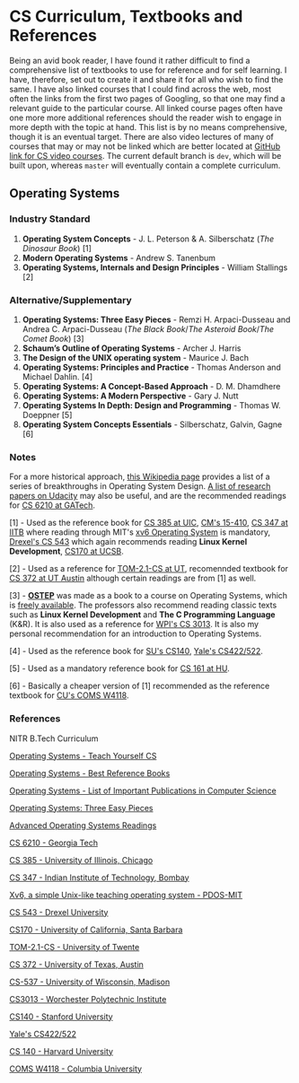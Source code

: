 # CS Curriculum, Textbooks and References

Being an avid book reader, I have found it rather difficult to find a comprehensive list of textbooks to use for reference and for self learning. I have, therefore, set out to create it and share it for all who wish to find the same. I have also linked courses that I could find across the web, most often the links from the first two pages of Googling, so that one may find a relevant guide to the particular course. All linked course pages often have one more more additional references should the reader wish to engage in more depth with the topic at hand. This list is by no means comprehensive, though it is an eventual target. There are also video lectures of many of courses that may or may not be linked which are better located at [GitHub link for CS video courses](). The current default branch is `dev`, which will be built upon, whereas `master` will eventually contain a complete curriculum.

## Operating Systems

### Industry Standard

1. **Operating System Concepts** - J. L. Peterson & A. Silberschatz (*The Dinosaur Book*) [1]
2. **Modern Operating Systems** - Andrew S. Tanenbum
3. **Operating Systems, Internals and Design Principles** - William Stallings [2]

### Alternative/Supplementary

1. **Operating Systems: Three Easy Pieces** - Remzi H. Arpaci-Dusseau and Andrea C. Arpaci-Dusseau (*The Black Book*/*The Asteroid Book*/*The Comet Book*) [3]
2. **Schaum’s Outline of Operating Systems** - Archer J. Harris
3. **The Design of the UNIX operating system** - Maurice J. Bach
4. **Operating Systems: Principles and Practice** - Thomas Anderson and Michael Dahlin. [4]
5. **Operating Systems: A Concept-Based Approach** - D. M. Dhamdhere
6. **Operating Systems: A Modern Perspective** - Gary J. Nutt
7. **Operating Systems In Depth: Design and Programming** - Thomas W. Doeppner [5]
8. **Operating System Concepts Essentials** - Silberschatz, Galvin, Gagne [6]

### Notes

For a more historical approach, [this Wikipedia page](https://en.wikipedia.org/wiki/List_of_important_publications_in_computer_science#Operating_systems) provides a list of a series of breakthroughs in Operating System Design. [A list of research papers on Udacity](https://www.udacity.com/wiki/ud156-readings) may also be useful, and are the recommended readings for [CS 6210 at GATech](https://www.omscs.gatech.edu/cs-6210-advanced-operating-systems).

[1] - Used as the reference book for [CS 385 at UIC](https://www.cs.uic.edu/~jbell/CourseNotes/OperatingSystems/), [CM's 15-410](https://www.cs.cmu.edu/~410/), [CS 347 at IITB](https://www.cse.iitb.ac.in/~mythili/teaching/cs347_autumn2016/index.html) where reading through MIT's [xv6 Operating System](https://pdos.csail.mit.edu/6.828/2012/xv6.html) is mandatory, [Drexel's CS 543](https://www.cs.drexel.edu/~jjohnson/2012-13/fall/cs543/) which again recommends reading **Linux Kernel Development**, [CS170 at UCSB](http://www.cs.ucsb.edu/~rich/class/cs170/).

[2] - Used as a reference for [TOM-2.1-CS at UT](https://wwwhome.ewi.utwente.nl/~pieter/CS-OS/), recomennded textbook for [CS 372 at UT Austin](http://www.cs.utexas.edu/users/witchel/372/) although certain readings are from [1] as well.

[3] - [**OSTEP**](http://pages.cs.wisc.edu/~remzi/OSTEP/) was made as a book to a course on Operating Systems, which is [freely available](http://pages.cs.wisc.edu/~remzi/Classes/537/Spring2018/). The professors also recommend reading classic texts such as **Linux Kernel Development** and **The C Programming Language** (K&R). It is also used as a reference for [WPI's CS 3013](https://web.cs.wpi.edu/~cshue/cs3013/). It is also my personal recommendation for an introduction to Operating Systems.

[4] - Used as the reference book for [SU's CS140](http://web.stanford.edu/~ouster/cgi-bin/cs140-spring18/index.php), [Yale's CS422/522](http://flint.cs.yale.edu/cs422/).

[5] - Used as a mandatory reference book for [CS 161 at HU](http://www.eecs.harvard.edu/~cs161/).

[6] - Basically a cheaper version of [1] recommended as the reference textbook for [CU's COMS W4118](http://www.cs.columbia.edu/~jae/4118/).

### References

NITR B.Tech Curriculum

[Operating Systems - Teach Yourself CS](https://teachyourselfcs.com/#operating-systems)

[Operating Systems - Best Reference Books](https://www.sanfoundry.com/best-reference-books-Operating-Systems/)

[Operating Systems - List of Important Publications in Computer Science](https://en.wikipedia.org/wiki/List_of_important_publications_in_computer_science#Operating_systems)

[Operating Systems: Three Easy Pieces](http://pages.cs.wisc.edu/~remzi/OSTEP/)

[Advanced Operating Systems Readings](https://www.udacity.com/wiki/ud156-readings)

[CS 6210 - Georgia Tech](https://www.omscs.gatech.edu/cs-6210-advanced-operating-systems)

[CS 385 - University of Illinois, Chicago](https://www.cs.uic.edu/~jbell/CourseNotes/OperatingSystems/)

[CS 347 - Indian Institute of Technology, Bombay](https://www.cse.iitb.ac.in/~mythili/teaching/cs347_autumn2016/index.html)

[Xv6, a simple Unix-like teaching operating system - PDOS-MIT](https://pdos.csail.mit.edu/6.828/2012/xv6.html)

[CS 543 - Drexel University](https://www.cs.drexel.edu/~jjohnson/2012-13/fall/cs543/)

[CS170 - University of California, Santa Barbara](http://www.cs.ucsb.edu/~rich/class/cs170/)

[TOM-2.1-CS - University of Twente](https://wwwhome.ewi.utwente.nl/~pieter/CS-OS/)

[CS 372 - University of Texas, Austin](http://www.cs.utexas.edu/users/witchel/372/)

[CS-537 - University of Wisconsin, Madison](http://pages.cs.wisc.edu/~remzi/Classes/537/Spring2018/)

[CS3013 - Worchester Polytechnic Institute](https://web.cs.wpi.edu/~cshue/cs3013/)

[CS140 - Stanford University](http://web.stanford.edu/~ouster/cgi-bin/cs140-spring18/index.php)

[Yale's CS422/522](http://flint.cs.yale.edu/cs422/)

[CS 140 - Harvard University](http://www.eecs.harvard.edu/~cs161/)

[COMS W4118 - Columbia University](http://www.cs.columbia.edu/~jae/4118/)

